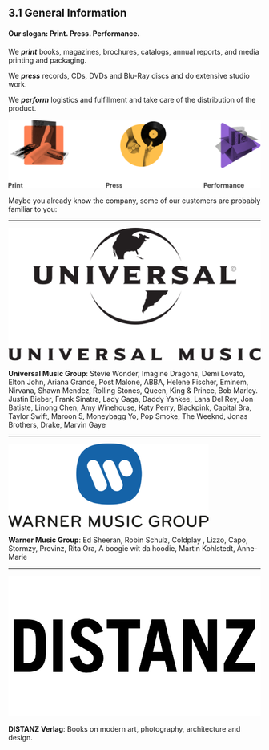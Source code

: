 ## 3.1 General Information

#### Our slogan: Print. Press. Performance.

We ***print*** books, magazines, brochures, catalogs, annual reports, and media printing and packaging.

We ***press*** records, CDs, DVDs and Blu-Ray discs and do extensive studio work.

We ***perform*** logistics and fulfillment and take care of the distribution of the product.

![image](pictures/print_press_performance.png)

Maybe you already know the company, some of our customers are probably familiar to you:

---

![image](pictures/universal.png)

**Universal Music Group**: Stevie Wonder, Imagine Dragons, Demi Lovato, Elton John, Ariana Grande, Post Malone, ABBA, Helene Fischer, Eminem, Nirvana, Shawn Mendez, Rolling Stones, Queen, King & Prince, Bob Marley. Justin Bieber, Frank Sinatra, Lady Gaga, Daddy Yankee, Lana Del Rey, Jon Batiste, Linong Chen, Amy Winehouse, Katy Perry, Blackpink, Capital Bra, Taylor Swift, Maroon 5, Moneybagg Yo, Pop Smoke, The Weeknd, Jonas Brothers, Drake, Marvin Gaye

---

![image](pictures/warner.jpg)

**Warner Music Group**: Ed Sheeran, Robin Schulz, Coldplay , Lizzo, Capo, Stormzy, Provinz, Rita Ora, A boogie wit da hoodie, Martin Kohlstedt, Anne-Marie

---

![image](pictures/distanz.png)

**DISTANZ Verlag**: Books on modern art, photography, architecture and design.

